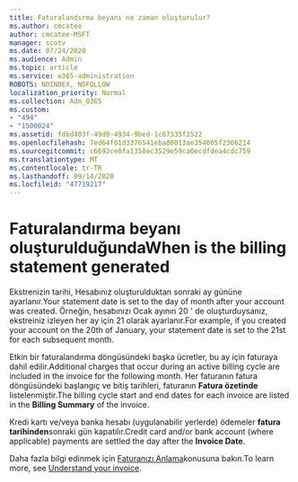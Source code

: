 ```yaml
---
title: Faturalandırma beyanı ne zaman oluşturulur?
ms.author: cmcatee
author: cmcatee-MSFT
manager: scotv
ms.date: 07/24/2020
ms.audience: Admin
ms.topic: article
ms.service: o365-administration
ROBOTS: NOINDEX, NOFOLLOW
localization_priority: Normal
ms.collection: Adm_O365
ms.custom:
- "494"
- "1500024"
ms.assetid: fdbd403f-49d0-4934-9bed-1c67335f2522
ms.openlocfilehash: 7ed64f01d3376541eba80013ae354005f2366214
ms.sourcegitcommit: c6692ce0fa1358ec3529e59ca0ecdfdea4cdc759
ms.translationtype: MT
ms.contentlocale: tr-TR
ms.lasthandoff: 09/14/2020
ms.locfileid: "47719217"
---
```

# <a name="when-is-the-billing-statement-generated"></a><span data-ttu-id="111ef-102">Faturalandırma beyanı oluşturulduğunda</span><span class="sxs-lookup"><span data-stu-id="111ef-102">When is the billing statement generated</span></span>

<span data-ttu-id="111ef-103">Ekstrenizin tarihi, Hesabınız oluşturulduktan sonraki ay gününe ayarlanır.</span><span class="sxs-lookup"><span data-stu-id="111ef-103">Your statement date is set to the day of month after your account was created.</span></span> <span data-ttu-id="111ef-104">Örneğin, hesabınızı Ocak ayının 20 ' de oluşturduysanız, ekstreiniz izleyen her ay için 21 olarak ayarlanır.</span><span class="sxs-lookup"><span data-stu-id="111ef-104">For example, if you created your account on the 20th of January, your statement date is set to the 21st for each subsequent month.</span></span>

<span data-ttu-id="111ef-105">Etkin bir faturalandırma döngüsündeki başka ücretler, bu ay için faturaya dahil edilir.</span><span class="sxs-lookup"><span data-stu-id="111ef-105">Additional charges that occur during an active billing cycle are included in the invoice for the following month.</span></span> <span data-ttu-id="111ef-106">Her faturanın fatura döngüsündeki başlangıç ve bitiş tarihleri, faturanın **Fatura özetinde** listelenmiştir.</span><span class="sxs-lookup"><span data-stu-id="111ef-106">The billing cycle start and end dates for each invoice are listed in the **Billing Summary** of the invoice.</span></span>

<span data-ttu-id="111ef-107">Kredi kartı ve/veya banka hesabı (uygulanabilir yerlerde) ödemeler **fatura tarihinden**sonraki gün kapatılır.</span><span class="sxs-lookup"><span data-stu-id="111ef-107">Credit card and/or bank account (where applicable) payments are settled the day after the **Invoice Date**.</span></span>
  
<span data-ttu-id="111ef-108">Daha fazla bilgi edinmek için [Faturanızı Anlama](https://docs.microsoft.com/microsoft-365/commerce/billing-and-payments/understand-your-invoice2)konusuna bakın.</span><span class="sxs-lookup"><span data-stu-id="111ef-108">To learn more, see [Understand your invoice](https://docs.microsoft.com/microsoft-365/commerce/billing-and-payments/understand-your-invoice2).</span></span>